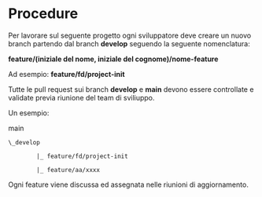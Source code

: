 # Procedure

Per lavorare sul seguente progetto ogni sviluppatore deve creare un nuovo branch partendo dal branch **develop** seguendo la seguente nomenclatura:

**feature/(iniziale del nome, iniziale del cognome)/nome-feature**

Ad esempio: **feature/fd/project-init**

Tutte le pull request sui branch **develop** e **main** devono essere controllate e validate previa riunione del team di sviliuppo.

Un esempio:

main

    \_develop

            |_ feature/fd/project-init
            
            |_ feature/aa/xxxx

Ogni feature viene discussa ed assegnata nelle riunioni di aggiornamento.